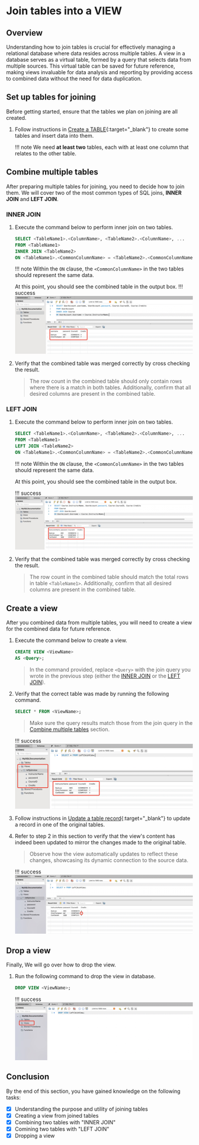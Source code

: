 # Join tables into a VIEW



## Overview
Understanding how to join tables is crucial for effectively managing a relational database where data resides across multiple tables. A view in a database serves as a virtual table, formed by a query that selects data from multiple sources. This virtual table can be saved for future reference, making views invaluable for data analysis and reporting by providing access to combined data without the need for data duplication.


## Set up tables for joining
Before getting started, ensure that the tables we plan on joining are all created. 

1. Follow instructions in [Create a TABLE](task1.md#create-a-table){:target="_blank"} to create some tables and insert data into them.

    !!! note
        We need **at least two**  tables, each with at least one column that relates to the other table.


## Combine multiple tables
After preparing multiple tables for joining, you need to decide how to join them. We will cover two of the most common types of SQL joins, **INNER JOIN** and **LEFT JOIN**.

### INNER JOIN
1. Execute the command below to perform inner join on two tables.
    ``` sql
    SELECT <TableName1>.<ColumnName>, <TableName2>.<ColumnName>, ...  
    FROM <TableName1>
    INNER JOIN <TableName2>
    ON <TableName1>.<CommonColumnName> = <TableName2>.<CommonColumnName>, ...;
    ```

    !!! note
        Within the ```ON``` clause, the `<CommonColumnName>` in the two tables should represent the same data.

    At this point, you should see the combined table in the output box. 
    !!! success
        ![Inner Join](images/InnerJoin.jpg)

2. Verify that the combined table was merged correctly by cross checking the result. 

    > The row count in the combined table should only contain rows where there is a match in both tables. Additionally, confirm that all desired columns are present in the combined table.


### LEFT JOIN
1. Execute the command below to perform inner join on two tables.
    ``` sql
    SELECT <TableName1>.<ColumnName>, <TableName2>.<ColumnName>, ...    
    FROM <TableName1>
    LEFT JOIN <TableName2>
    ON <TableName1>.<CommonColumnName> = <TableName2>.<CommonColumnName>, ...;
    ```

    !!! note
        Within the ```ON``` clause, the `<CommonColumnName>` in the two tables should represent the same data.

    At this point, you should see the combined table in the output box. 

    !!! success
        ![Image title](images/LeftJoin.jpg)


2. Verify that the combined table was merged correctly by cross checking the result. 

    > The row count in the combined table should match the total rows in table `<TableName1>`. Additionally, confirm that all desired columns are present in the combined table.

## Create a view
After you combined data from multiple tables, you will need to create a view for the combined data for future reference. 

1. Execute the command below to create a view.
    ``` sql
    CREATE VIEW <ViewName> 
    AS <Query>;                     
    ```

    >In the command provided, replace `<Query>` with the join query you wrote in the previous step (either the [INNER JOIN](#inner-join) or the [LEFT JOIN](#left-join)). 

2. Verify that the correct table was made by running the following command. 
    ``` sql
    SELECT * FROM <ViewName>;       
    ```

    > Make sure the query results match those from the join query in the [Combine multiple tables](#combine-multiple-tables) section.

    !!! success
        ![Image title](images/CreateView.jpg)

3. Follow instructions in [Update a table record](task1.md#update-a-table-record){:target="_blank"} to update a record in one of the original tables. 

4. Refer to step 2 in this section to verify that the view's content has indeed been updated to mirror the changes made to the original table.

    > Observe how the view automatically updates to reflect these changes, showcasing its dynamic connection to the source data.

    !!! success
        ![Update View](images/UpdateView.jpg)


## Drop a view
Finally, We will go over how to drop the view. 

1. Run the following command to drop the view in database.
    ``` sql
    DROP VIEW <ViewName>;
    ```

    !!! success
        ![Drop View](images/DropView.jpg)



## Conclusion
By the end of this section, you have gained knowledge on the following tasks:

- [x] Understanding the purpose and utility of joining tables
- [x] Creating a view from joined tables
- [x] Combining two tables with "INNER JOIN"
- [x] Comining two tables with "LEFT JOIN"
- [x] Dropping a view
